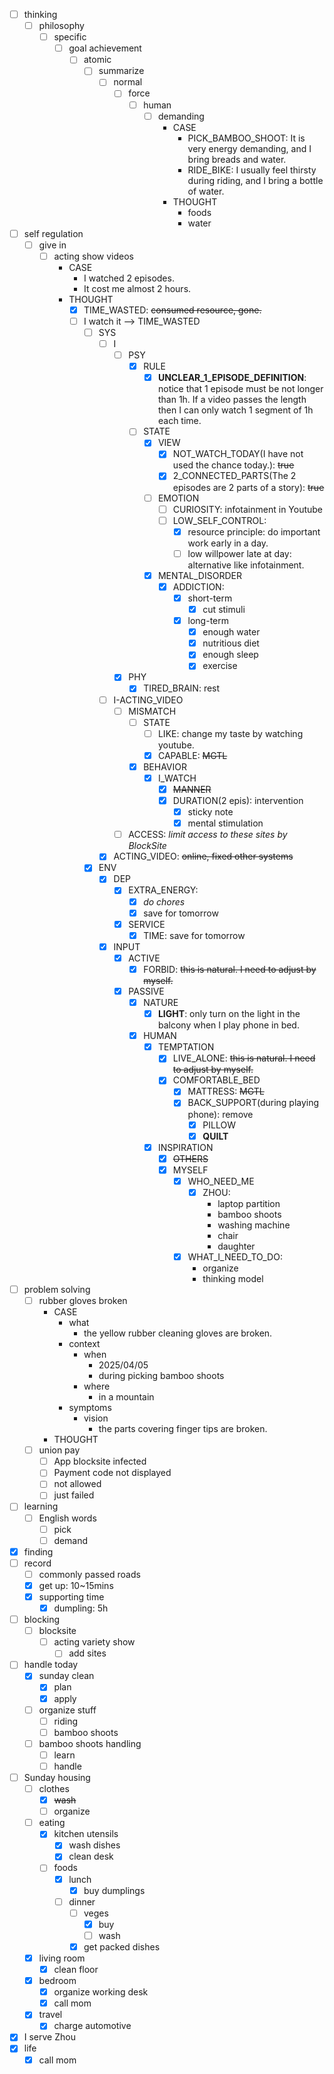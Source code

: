 - [ ] thinking
    - [ ] philosophy
        - [ ] specific
            - [ ] goal achievement
                - [ ] atomic
                    - [ ] summarize
                        - [ ] normal
                            - [ ] force
                                - [ ] human
                                    - [ ] demanding
                                        - CASE
                                            - PICK_BAMBOO_SHOOT: It is very energy demanding, and I bring breads and water.
                                            - RIDE_BIKE: I usually feel thirsty during riding, and I bring a bottle of water.
                                        - THOUGHT
                                            - foods
                                            - water
- [ ] self regulation
    - [ ] give in
        - [ ] acting show videos
            - CASE
                - I watched 2 episodes.
                - It cost me almost 2 hours.
            - THOUGHT
                - [x] TIME_WASTED: ~~consumed resource, gone.~~
                - [ ] I watch it --> TIME_WASTED
                    - [ ] SYS
                        - [ ] I
                            - [ ] PSY
                                - [x] RULE
                                    - [x] **UNCLEAR_1_EPISODE_DEFINITION**: notice that 1 episode must be not longer than 1h. If a video passes the length then I can only watch 1 segment of 1h each time.
                                - [ ] STATE
                                    - [x] VIEW
                                        - [x] NOT_WATCH_TODAY(I have not used the chance today.): ~~true~~
                                        - [x] 2_CONNECTED_PARTS(The 2 episodes are 2 parts of a story): ~~true~~
                                    - [ ] EMOTION
                                        - [ ] CURIOSITY: infotainment in Youtube
                                        - [ ] LOW_SELF_CONTROL:
                                            - [x] resource principle: do important work early in a day.
                                            - [ ] low willpower late at day: alternative like infotainment. 
                                    - [x] MENTAL_DISORDER
                                        - [x] ADDICTION:
                                            - [x] short-term
                                                - [x] cut stimuli
                                            - [x] long-term
                                                - [x] enough water
                                                - [x] nutritious diet
                                                - [x] enough sleep
                                                - [x] exercise
                            - [x] PHY
                                - [x] TIRED_BRAIN: rest
                        - [ ] I-ACTING_VIDEO
                            - [ ] MISMATCH
                                - [ ] STATE
                                    - [ ] LIKE: change my taste by watching youtube.
                                    - [x] CAPABLE: ~~MGTL~~
                                - [x] BEHAVIOR
                                    - [x] I_WATCH
                                        - [x] ~~MANNER~~
                                        - [x] DURATION(2 epis): intervention
                                            - [x] sticky note
                                            - [x] mental stimulation
                            - [ ] ACCESS: *limit access to these sites by BlockSite*
                        - [x] ACTING_VIDEO: ~~online, fixed other systems~~
                    - [x] ENV
                        - [x] DEP
                            - [x] EXTRA_ENERGY:
                                - [x] *do chores*
                                - [x] save for tomorrow
                            - [x] SERVICE
                                - [x] TIME: save for tomorrow
                        - [x] INPUT
                            - [x] ACTIVE
                                - [x] FORBID: ~~this is natural. I need to adjust by myself.~~
                            - [x] PASSIVE
                                - [x] NATURE
                                    - [x] **LIGHT**: only turn on the light in the balcony when I play phone in bed.
                                - [x] HUMAN
                                    - [x] TEMPTATION
                                        - [x] LIVE_ALONE: ~~this is natural. I need to adjust by myself.~~
                                        - [x] COMFORTABLE_BED
                                            - [x] MATTRESS: ~~MGTL~~
                                            - [x] BACK_SUPPORT(during playing phone): remove
                                                - [x] PILLOW
                                                - [x] **QUILT**
                                    - [x] INSPIRATION
                                        - [x] ~~OTHERS~~
                                        - [x] MYSELF
                                            - [x] WHO_NEED_ME
                                                - [x] ZHOU:
                                                    - laptop partition
                                                    - bamboo shoots
                                                    - washing machine
                                                    - chair
                                                    - daughter
                                            - [x] WHAT_I_NEED_TO_DO:
                                                - organize
                                                - thinking model
- [ ] problem solving
    - [ ] rubber gloves broken
        - CASE
            - what
                - the yellow rubber cleaning gloves are broken.
            - context
                - when
                    - 2025/04/05
                    - during picking bamboo shoots
                - where
                    - in a mountain
            - symptoms
                - vision
                    - the parts covering finger tips are broken. 
        - THOUGHT
    - [ ] union pay
        - [ ] App blocksite infected
        - [ ] Payment code not displayed
        - [ ] not allowed
        - [ ] just failed
- [ ] learning
    - [ ] English words
        - [ ] pick
        - [ ] demand
- [x] finding
- [ ] record
    - [ ] commonly passed roads
    - [x] get up: 10~15mins
    - [x] supporting time
        - [x] dumpling: 5h
- [ ] blocking
    - [ ] blocksite
        - [ ] acting variety show
            - [ ] add sites
- [ ] handle today
    - [x] sunday clean
        - [x] plan
        - [x] apply
    - [ ] organize stuff
        - [ ] riding
        - [ ] bamboo shoots
    - [ ] bamboo shoots handling
        - [ ] learn 
        - [ ] handle
- [ ] Sunday housing
    - [ ] clothes
        - [x] ~~wash~~
        - [ ] organize
    - [ ] eating
        - [x] kitchen utensils
            - [x] wash dishes
            - [x] clean desk
        - [ ] foods
            - [x] lunch
                - [x] buy dumplings
            - [ ] dinner
                - [ ] veges
                    - [x] buy
                    - [ ] wash
                - [x] get packed dishes
    - [x] living room
        - [x] clean floor
    - [x] bedroom
        - [x] organize working desk
        - [x] call mom
    - [x] travel
        - [x] charge automotive
- [x] I serve Zhou
- [x] life
    - [x] call mom